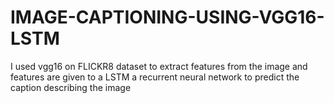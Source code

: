 # IMAGE-CAPTIONING-USING-VGG16-LSTM

I used vgg16 on FLICKR8 dataset to extract features from the image
and features are given to a LSTM a recurrent neural network to predict the caption describing the image
